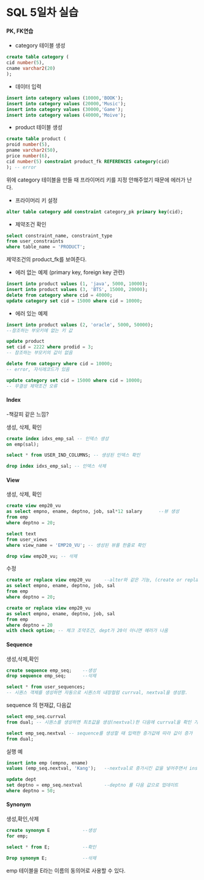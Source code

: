 # SQL 5일차 실습

#### PK, FK연습

- category 테이블 생성

```sql
create table category (
cid number(5),
cname varchar2(20)
);
```



- 데이터 입력

```sql
insert into category values (10000,'BOOK');
insert into category values (20000,'Music');
insert into category values (30000,'Game');
insert into category values (40000,'Moive');
```



- product 테이블 생성

```sql
create table product (
proid number(5),
pname varchar2(50),
price number(6),
cid number(5) constraint product_fk REFERENCES category(cid)
); -- error
```

위에 category 테이블을 만들 때 프라이머리 키를 지정 안해주었기 때문에 에러가 난다.



- 프라이머리 키 설정

```sql
alter table category add constraint category_pk primary key(cid);
```



- 제약조건 확인

```sql
select constraint_name, constraint_type
from user_constraints
where table_name = 'PRODUCT';
```

제약조건의 product_fk를 보여준다.



- 에러 없는 예제 (primary key, foreign key 관련)

```sql
insert into product values (1, 'java', 5000, 10000);
insert into product values (3, 'BTS', 15000, 20000);
delete from category where cid = 40000;
update category set cid = 15000 where cid = 10000;
```



- 에러 있는 예제 

```sql
insert into product values (2, 'oracle', 5000, 50000); 
--참조하는 부모키에 없는 키 값

update product 
set cid = 2222 where prodid = 3;
-- 참조하는 부모키의 값이 없음

delete from category where cid = 10000; 
-- error, 자식레코드가 있음

update category set cid = 15000 where cid = 10000; 
-- 무결성 제약조건 오류 
```



#### Index

-책갈피 같은 느낌?

생성, 삭제, 확인

```sql
create index idxs_emp_sal -- 인덱스 생성
on emp(sal);

select * from USER_IND_COLUMNS; -- 생성된 인덱스 확인

drop index idxs_emp_sal; -- 인덱스 삭제
```





#### View

생성, 삭제, 확인

```sql
create view emp20_vu
as select empno, ename, deptno, job, sal*12 salary		--뷰 생성
from emp
where deptno = 20;

select text
from user_views
where view_name = 'EMP20_VU'; -- 생성된 뷰를 한줄로 확인

drop view emp20_vu; -- 삭제
```



수정

```sql
create or replace view emp20_vu		--alter와 같은 기능, (create or replace)
as select empno, ename, deptno, job, sal	
from emp
where deptno = 20;

create or replace view emp20_vu
as select empno, ename, deptno, job, sal
from emp
where deptno = 20
with check option; -- 체크 조약조건, dept가 20이 아니면 에러가 나옴
```





#### Sequence

생성,삭제,확인

```sql
create sequence emp_seq;	--생성
drop sequence emp_seq;		--삭제

select * from user_sequences;
-- 시퀀스 객체를 생성하면 자동으로 시퀀스의 내장컬럼 currval, nextval을 생성함.

```



sequence 의 현재값, 다음값

```sql
select emp_seq.currval
from dual; -- 시퀀스를 생성하면 최초값을 생성(nextval)한 다음에 currval을 확인 가능

select emp_seq.nextval -- sequence를 생성할 때 입력한 증가값에 따라 값이 증가
from dual;	
```



실행 예

```sql
insert into emp (empno, ename)
values (emp_seq.nextval, 'Kang'); 	--nextval로 증가시킨 값을 넣어주면서 insert

update dept
set deptno = emp_seq.nextval		--deptno 를 다음 값으로 업데이트
where deptno = 50;
```



#### Synonym

생성,확인,삭제

```sql
create synonym E			--생성
for emp;	

select * from E;			--확인

Drop synonym E;				--삭제
```



emp 테이블을 E라는 이름의 동의어로 사용할 수 있다.

